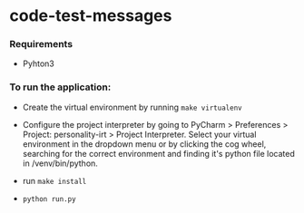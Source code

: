 # code-test-messages

### Requirements
- Pyhton3

### To run the application:
- Create the virtual environment by running `make virtualenv`
- Configure the project interpreter by going to PyCharm > Preferences > Project: personality-irt > Project Interpreter. Select your virtual environment in the dropdown menu or by clicking the cog wheel, searching for the correct environment and finding it's python file located in /venv/bin/python.

- run `make install`
- `python run.py`
